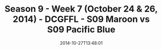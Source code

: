 ---
title: Season 9 - Week 7 (October 24 & 26, 2014) - DCGFFL - S09 Maroon vs S09 Pacific
  Blue
teams-score:
- team: _teams/s09-maroon.md
  score: 33
- team: _teams/s09-pacific-blue.md
  score: 13
mvp: John Berry (Maroon), Ray Wittlinger (Pacific)
game-ball: N/A
season: 9
week: 7
date: '2014-10-27T13:48:01'
pageid: season-9-week-7-4461-vs-4465
---